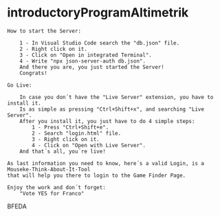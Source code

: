 # introductoryProgramAltimetrik
    How to start the Server:

        1 - In Visual Studio Code search the "db.json" file.
        2 - Right click on it.
        3 - Click on "Open in integrated Terminal".
        4 - Write "npx json-server-auth db.json".
        And there you are, you just started the Server!
        Congrats! 
    
    Go Live:

        In case you don´t have the "Live Server" extension, you have to install it.
        Is as simple as pressing "Ctrl+Shift+x", and searching "Live Server".
        After you install it, you just have to do 4 simple steps:
            1 - Press "Ctrl+Shift+e".
            2 - Search "login.html" file.
            3 - Right click on it.
            4 - Click on "Open with Live Server".
        And that´s all, you´re live!

    As last information you need to know, here´s a valid Login, is a Mouseke-Think-About-It-Tool 
    that will help you there to login to the Game Finder Page.

    Enjoy the work and don´t forget:
        "Vote YES for Franco"

    


    
BFEDA
